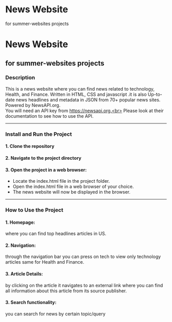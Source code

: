 # News Website 
for summer-websites projects
# News Website 
for summer-websites projects
---
### Description
This is a news website where you can find news related to technology, Health, and Finance. Written in HTML, CSS and javascript .it is also Up-to-date news headlines and metadata in JSON from 70+ popular news sites. Powered by NewsAPI.org.<br>
You will need an API key from https://newsapi.org.<br>
Please look at their documentation to see how to use the API.
***
### Install and Run the Project
#### 1. Clone the repository
#### 2. Navigate to the project directory
#### 3. Open the project in a web browser:
   * Locate the index.html file in the project folder.
   * Open the index.html file in a web browser of your choice.
   * The news website will now be displayed in the browser.
***
### How to Use the Project 
#### 1. Homepage:
where you can find top headlines articles in US.
#### 2. Navigation:
   through the navigation bar you can press on tech to view only technology articles same for Health and Finance.
#### 3. Article Details:
  by clicking on the article it navigates to an external link where you can find all information about this article from its source publisher.
#### 3. Search functionality:
you can search for news by certain topic/query
